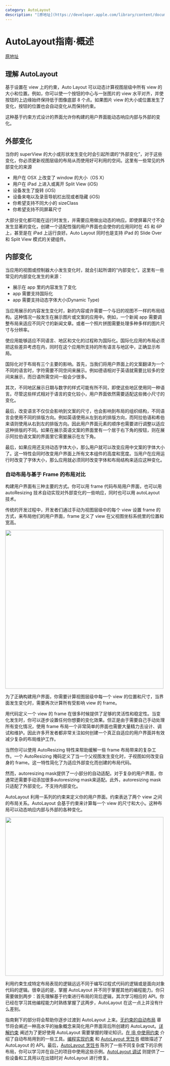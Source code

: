 ```yaml
---
category: AutoLayout
description: "[原地址](https://developer.apple.com/library/content/documentation/UserExperience/Conceptual/AutolayoutPG/index.html#//apple_ref/doc/uid/TP40010853-CH7-SW1)"
---
```


# AutoLayout指南·概述

[原地址](https://developer.apple.com/library/content/documentation/UserExperience/Conceptual/AutolayoutPG/index.html#//apple_ref/doc/uid/TP40010853-CH7-SW1)

## 理解 AutoLayout

基于设置在 view 上的约束，Auto Layout 可以动态计算视图层级中所有 view 的大小和位置。例如，你可以使一个按钮的中心与一张图片的 view 水平对齐，并使按钮的上边缘始终保持低于图像底部 8 个点。如果图片 view 的大小或位置发生了变化，按钮的位置也会自动变化从而保持约束。

这种基于约束方式设计的界面允许你构建的用户界面能动态响应内部与外部的变化。

## 外部变化

当你的 superView 的大小或形状发生变化时会引起所谓的“外部变化”，对于这些变化，你必须更新视图层级的布局从而使用好可利用的空间。这里有一些常见的外部变化的来源

* 用户在 OSX 上改变了 window 的大小（OS X）
* 用户在 iPad 上进入或离开 Split View (iOS)
* 设备发生了旋转 (iOS)
* 设备来电以及录音导航栏出现或者隐藏 (iOS)
* 你希望支持不同大小的 sizeClass
* 你希望支持不同屏幕尺寸

大部分变化都可能在运行时发生，并需要应用做出动态的响应。即使屏幕尺寸不会发生显著的变化，创建一个适配性强的用户界面也会使你的应用同时在 4S 和 6P 上，甚至是在 iPad 上运行良好。Auto Layout 同时也是支持 iPad 的 Slide Over 和 Split View 模式的关键组件。

## 内部变化

当应用的视图或控制器大小发生变化时，就会引起所谓的“内部变化”。这里有一些常见的内部变化发生的来源：

* 展示在 app 里的内容发生了变化
* app 需要支持国际化
* app 需要支持动态字体大小(Dynamic Type)

当应用展示的内容发生变化时，新的内容或许需要一个与旧的视图不一样的布局结构。这种情况一般发生在展示图片或文案的应用中。例如，一个新闻 app 需要调整布局来适应不同尺寸的新闻文章。或者一个照片拼图需要处理多种多样的图片尺寸与分辨率。

使应用能够适应不同语言、地区和文化的过程称为国际化。国际化应用的布局必须把这些差异考虑在内，同时在这个应用所支持的所有语言与地区中，正确显示布局。

国际化对于布局有三个主要的影响。首先，当我们将用户界面上的文案翻译为一个不同的语言时，字符需要不同空间来展示。例如德语相对于英语就需要比较多的空间来展示，而日语所需空间一般会少很多。

其次，不同地区展示日期与数字的样式可能有所不同，即使这些地区使用同一种语言。尽管这些样式相对于语言的变化较小，用户界面依然需要适配这些微小尺寸的变化。

最后，改变语言不仅仅会影响到文案的尺寸，也会影响到布局的组织结构，不同语言会使用不同的排版方向。例如英语使用从左到右的排版方向，而阿拉伯语和希伯来语则使用从右到左的排版方向。因此用户界面元素的顺序也需要进行调整以适应这种排版的不同。如果在展示英语文案的界面里有一个居于右下角的按钮，则在展示阿拉伯语文案的界面里它需要展示在左下角。

最后，如果应用还支持动态字体大小，那么用户就可以改变应用中文案的字体大小了。这一特性会同时改变用户界面上所有文本组件的高度和宽度。当用户在应用运行时改变了字体大小，那么应用就必须同时改变字体和布局结构来适应这种变化。

### 自动布局与基于 Frame 的布局对比

构建用户界面有三种主要的方式。你可以用 frame 代码布局用户界面，也可以用 autoResizing 技术自动实现对外部变化的一些响应，同时也可以用 autoLayout 技术。

传统的开发过程中，开发者们通过手动为视图层级中的每个 view 设置 frame 的方式，来布局他们的用户界面，frame 定义了 view 在父视图坐标系统里的位置和宽高。

<img src="https://developer.apple.com/library/content/documentation/UserExperience/Conceptual/AutolayoutPG/Art/layout_views_2x.png" width=500>

为了正确构建用户界面，你需要计算视图层级中每一个 view 的位置和尺寸，当界面发生变化时，需要再次计算所有受影响 view 的 frame。

用代码定义一个 view 的 frame 在很多时候提供了足够的灵活性和稳定性。当变化发生时，你可以逐步设置任何你想要的变化效果。但正是由于需要自己手动处理所有变化情况，使用 frame 布局一个非常简单的界面也需要大量精力去设计、调试和维护。因此许多开发者都非常关注如何创建一个真正自适应的用户界面并有效减少复杂的布局维护工作。

当然你可以使用 AutoResizing 特性来帮助缓解一些 frame 布局带来的复杂工作。一个 AutoResizing 掩码定义了当一个父视图发生变化时，子视图如何改变自身的 frame。这一特性简化了为适应外部变化而创建的布局代码。

然而，autoresizing mask提供了一小部分的自动适配。对于复杂的用户界面，你通常还需要手动添加很多autoresizing mask来适配。此外，autoresizing mask只适配了外部变化，不支持内部变化。

AutoLayout 利用一系列的约束来定义你的用户界面。约束表达了两个 view 之间的布局关系。AutoLayout 会基于约束来计算每一个 view 的尺寸和大小。这种布局可以动态响应内部与外部的各种变化。

<img src="https://developer.apple.com/library/content/documentation/UserExperience/Conceptual/AutolayoutPG/Art/layout_constraints_2x.png" width=500>

利用约束生成特定布局表现的逻辑远远不同于编写过程式代码的逻辑或是面向对象代码的逻辑。很幸运的是，掌握 AutoLayout 并不同于掌握其他的编程能力。你只需要做到两步：首先理解基于约束进行布局的背后逻辑，其次学习相应的 API。你已经在学习其他编程能力时熟练掌握了这两步，AutoLayout 在这一点上并没有什么差别。

指南剩下的部分将会帮助你逐步过渡到 AutoLayout 上来。[无约束的自动布局](https://developer.apple.com/library/content/documentation/UserExperience/Conceptual/AutolayoutPG/AutoLayoutWithoutConstraints.html#//apple_ref/doc/uid/TP40010853-CH8-SW1) 章节将会阐述一种高水平的抽象概念来简化用户界面背后所创建的 AutoLayout。[详解约束](https://developer.apple.com/library/content/documentation/UserExperience/Conceptual/AutolayoutPG/AnatomyofaConstraint.html#//apple_ref/doc/uid/TP40010853-CH9-SW1) 阐述为了更好使用 AutoLayout 需要掌握的理论知识。[在 IB 中使用约束](https://developer.apple.com/library/content/documentation/UserExperience/Conceptual/AutolayoutPG/WorkingwithConstraintsinInterfaceBuidler.html#//apple_ref/doc/uid/TP40010853-CH10-SW1) 介绍了自动布局用到的一些工具。[编程实现约束](https://developer.apple.com/library/content/documentation/UserExperience/Conceptual/AutolayoutPG/ProgrammaticallyCreatingConstraints.html#//apple_ref/doc/uid/TP40010853-CH16-SW1) 和 [AutoLayout 烹饪书](https://developer.apple.com/library/content/documentation/UserExperience/Conceptual/AutolayoutPG/LayoutUsingStackViews.html#//apple_ref/doc/uid/TP40010853-CH3-SW1) 细致描述了 AutoLayout 的 API。最后，[AutoLayout 烹饪书](https://developer.apple.com/library/content/documentation/UserExperience/Conceptual/AutolayoutPG/LayoutUsingStackViews.html#//apple_ref/doc/uid/TP40010853-CH3-SW1) 陈列了一些不同复杂度下的示例布局，你可以学习并在自己的项目中使用这些示例。[AutoLayout 调试](https://developer.apple.com/library/content/documentation/UserExperience/Conceptual/AutolayoutPG/TypesofErrors.html#//apple_ref/doc/uid/TP40010853-CH22-SW1) 则提供了一些设备和工具用以在出错时对 AutoLayout 进行修复。